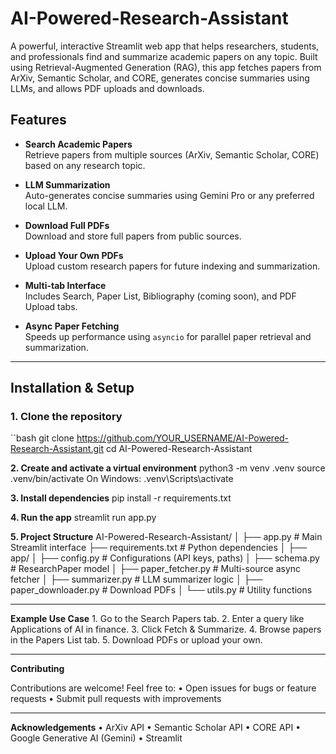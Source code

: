 # AI-Powered-Research-Assistant

A powerful, interactive Streamlit web app that helps researchers, students, and professionals find and summarize academic papers on any topic. Built using Retrieval-Augmented Generation (RAG), this app fetches papers from ArXiv, Semantic Scholar, and CORE, generates concise summaries using LLMs, and allows PDF uploads and downloads.


## Features

- **Search Academic Papers**  
  Retrieve papers from multiple sources (ArXiv, Semantic Scholar, CORE) based on any research topic.

- **LLM Summarization**  
  Auto-generates concise summaries using Gemini Pro or any preferred local LLM.

- **Download Full PDFs**  
  Download and store full papers from public sources.

- **Upload Your Own PDFs**  
  Upload custom research papers for future indexing and summarization.

- **Multi-tab Interface**  
  Includes Search, Paper List, Bibliography (coming soon), and PDF Upload tabs.

- **Async Paper Fetching**  
  Speeds up performance using `asyncio` for parallel paper retrieval and summarization.

---

## Installation & Setup

### 1. Clone the repository
``bash
git clone https://github.com/YOUR_USERNAME/AI-Powered-Research-Assistant.git
cd AI-Powered-Research-Assistant

**2. Create and activate a virtual environment**
python3 -m venv .venv
source .venv/bin/activate
On Windows: .venv\Scripts\activate

**3. Install dependencies**
pip install -r requirements.txt

**4. Run the app**
streamlit run app.py

**5. Project Structure**
AI-Powered-Research-Assistant/
│
├── app.py                    # Main Streamlit interface
├── requirements.txt          # Python dependencies
│
├── app/
│   ├── config.py             # Configurations (API keys, paths)
│   ├── schema.py             # ResearchPaper model
│   ├── paper_fetcher.py      # Multi-source async fetcher
│   ├── summarizer.py         # LLM summarizer logic
│   ├── paper_downloader.py   # Download PDFs
│   └── utils.py              # Utility functions

---

**Example Use Case**
	1.	Go to the Search Papers tab.
	2.	Enter a query like Applications of AI in finance.
	3.	Click Fetch & Summarize.
	4.	Browse papers in the Papers List tab.
	5.	Download PDFs or upload your own.

---
**Contributing**

Contributions are welcome! Feel free to:
	•	Open issues for bugs or feature requests
	•	Submit pull requests with improvements

---
 **Acknowledgements**
      	•	ArXiv API
	•	Semantic Scholar API
	•	CORE API
	•	Google Generative AI (Gemini)
	•	Streamlit

